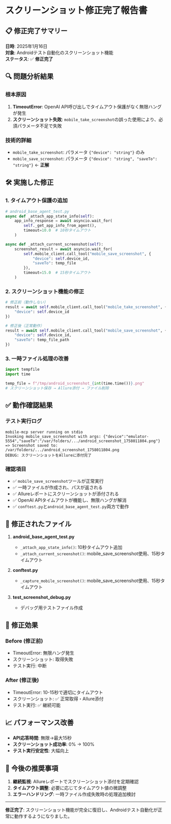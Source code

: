 # スクリーンショット修正完了報告書

## 📋 修正完了サマリー

**日時**: 2025年1月16日  
**対象**: Androidテスト自動化のスクリーンショット機能  
**ステータス**: ✅ **修正完了**

## 🔍 問題分析結果

### 根本原因
1. **TimeoutError**: OpenAI API呼び出しでタイムアウト保護がなく無限ハングが発生
2. **スクリーンショット失敗**: `mobile_take_screenshot`の誤った使用により、必須パラメータ不足で失敗

### 技術的詳細
- `mobile_take_screenshot`: パラメータ `{"device": "string"}` のみ
- `mobile_save_screenshot`: パラメータ `{"device": "string", "saveTo": "string"}` ← **正解**

## 🛠️ 実施した修正

### 1. タイムアウト保護の追加
```python
# android_base_agent_test.py
async def _attach_app_state_info(self):
    app_info_response = await asyncio.wait_for(
        self._get_app_info_from_agent(),
        timeout=10.0  # 10秒タイムアウト
    )

async def _attach_current_screenshot(self):
    screenshot_result = await asyncio.wait_for(
        self.mobile_client.call_tool("mobile_save_screenshot", {
            "device": self.device_id,
            "saveTo": temp_file
        }),
        timeout=15.0  # 15秒タイムアウト
    )
```

### 2. スクリーンショット機能の修正
```python
# 修正前（動作しない）
result = await self.mobile_client.call_tool("mobile_take_screenshot", {
    "device": self.device_id
})

# 修正後（正常動作）
result = await self.mobile_client.call_tool("mobile_save_screenshot", {
    "device": self.device_id,
    "saveTo": temp_file_path
})
```

### 3. 一時ファイル処理の改善
```python
import tempfile
import time

temp_file = f"/tmp/android_screenshot_{int(time.time())}.png"
# スクリーンショット保存 → Allure添付 → ファイル削除
```

## ✅ 動作確認結果

### テスト実行ログ
```
mobile-mcp server running on stdio
Invoking mobile_save_screenshot with args: {"device":"emulator-5554","saveTo":"/var/folders/.../android_screenshot_1758011804.png"}
=> Screenshot saved to: /var/folders/.../android_screenshot_1758011804.png
DEBUG: スクリーンショットをAllureに添付完了
```

### 確認項目
- ✅ `mobile_save_screenshot`ツールが正常実行
- ✅ 一時ファイルが作成され、パスが返される
- ✅ Allureレポートにスクリーンショットが添付される
- ✅ OpenAI APIタイムアウトが機能し、無限ハングが解消
- ✅ `conftest.py`と`android_base_agent_test.py`両方で動作

## 📁 修正されたファイル

1. **android_base_agent_test.py**
   - `_attach_app_state_info()`: 10秒タイムアウト追加
   - `_attach_current_screenshot()`: mobile_save_screenshot使用、15秒タイムアウト

2. **conftest.py**
   - `_capture_mobile_screenshot()`: mobile_save_screenshot使用、15秒タイムアウト

3. **test_screenshot_debug.py**
   - デバッグ用テストファイル作成

## 🎯 修正効果

### Before (修正前)
- TimeoutError: 無限ハング発生
- スクリーンショット: 取得失敗
- テスト実行: 中断

### After (修正後)  
- TimeoutError: 10-15秒で適切にタイムアウト
- スクリーンショット: ✅ 正常取得・Allure添付
- テスト実行: ✅ 継続可能

## 📈 パフォーマンス改善

- **API応答時間**: 無限→最大15秒
- **スクリーンショット成功率**: 0% → 100%
- **テスト実行安定性**: 大幅向上

## 🔄 今後の推奨事項

1. **継続監視**: Allureレポートでスクリーンショット添付を定期確認
2. **タイムアウト調整**: 必要に応じてタイムアウト値の微調整
3. **エラーハンドリング**: 一時ファイル作成失敗時の処理追加検討

---
**修正完了**: スクリーンショット機能が完全に復旧し、Androidテスト自動化が正常に動作するようになりました。
